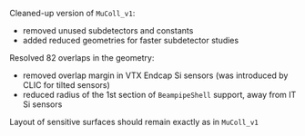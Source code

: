 Cleaned-up version of `MuColl_v1`:
- removed unused subdetectors and constants
- added reduced geometries for faster subdetector studies

Resolved 82 overlaps in the geometry:
- removed overlap margin in VTX Endcap Si sensors (was introduced by CLIC for tilted sensors)
- reduced radius of the 1st section of `BeampipeShell` support, away from IT Si sensors

Layout of sensitive surfaces should remain exactly as in `MuColl_v1`

